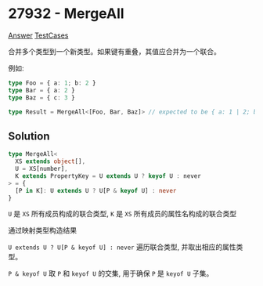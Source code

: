 # 27932 - MergeAll

[Answer](https://github.com/lybenson/ts-checker/blob/master/src/27932-medium-mergeall/template.ts) [TestCases](https://github.com/lybenson/ts-checker/blob/master/src/27932-medium-mergeall/test-cases.ts)

合并多个类型到一个新类型。如果键有重叠，其值应合并为一个联合。

例如:

```ts
type Foo = { a: 1; b: 2 }
type Bar = { a: 2 }
type Baz = { c: 3 }

type Result = MergeAll<[Foo, Bar, Baz]> // expected to be { a: 1 | 2; b: 2; c: 3 }
```

## Solution

```ts
type MergeAll<
  XS extends object[],
  U = XS[number],
  K extends PropertyKey = U extends U ? keyof U : never
> = {
  [P in K]: U extends U ? U[P & keyof U] : never
}
```

`U` 是 `XS` 所有成员构成的联合类型, `K` 是 `XS` 所有成员的属性名构成的联合类型

通过映射类型构造结果

`U extends U ? U[P & keyof U] : never` 遍历联合类型, 并取出相应的属性类型。

`P & keyof U` 取 `P` 和 `keyof U` 的交集, 用于确保 `P` 是 `keyof U` 子集。
